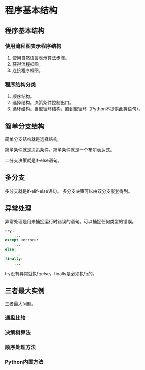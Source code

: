 # 程序基本结构

## 程序基本结构

### 使用流程图表示程序结构

1. 使用自然语言表示算法步骤。
2. 获得流程框图。
3. 连接程序框图。

### 程序结构分类

1. 顺序结构。
2. 选择结构。决策条件控制出口。
3. 循环结构。当型循环结构，直到型循环（Python不提供此类语句）。

## 简单分支结构

简单分支结构就是选择结构。

简单条件就是决策条件。简单条件就是一个布尔表达式。

二分支决策就是if-else语句。

## 多分支

多分支就是if-elif-else语句。
多分支决策可以由双分支嵌套得到。

## 异常处理

异常处理是用来捕捉运行时错误的语句。可以捕捉任何类型的错误。

```python
try：
    ...
except <error>:
    ...
else:
    ...
finally:
    ...
```

try没有异常就执行else。finally是必须执行的。

## 三者最大实例

三者最大问题。

### 通盘比较

### 决策树算法

### 顺序处理方法

### Python内置方法
